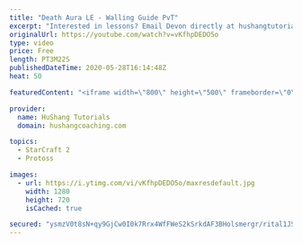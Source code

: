 ```yaml
---
title: "Death Aura LE - Walling Guide PvT"
excerpt: "Interested in lessons? Email Devon directly at hushangtutorials@outlook.com ------------------------------------------------------------------------------------------------------- Want to support HuShang Tutorials directly? Patreon is a website where you can contribute a monthly donation that will help"
originalUrl: https://youtube.com/watch?v=vKfhpDEDO5o
type: video
price: Free
length: PT3M22S
publishedDateTime: 2020-05-28T16:14:48Z
heat: 50

featuredContent: "<iframe width=\"800\" height=\"500\" frameborder=\"0\" src=\"https://www.youtube.com/embed/vKfhpDEDO5o\" allow=\"accelerometer; autoplay; encrypted-media; gyroscope; picture-in-picture\" allowfullscreen></iframe>"

provider:
  name: HuShang Tutorials
  domain: hushangcoaching.com

topics:
  - StarCraft 2
  - Protoss

images:
  - url: https://i.ytimg.com/vi/vKfhpDEDO5o/maxresdefault.jpg
    width: 1280
    height: 720
    isCached: true

secured: "ysmzV0t8sN+qy9GjCw0I0k7Rrx4WfFWeS2kSrkdAF3BHolsmergr/rital1JSMoX3gIiMU9pkDmnOs80I+Fhp1gqiy0on24PXi0qe78unp8+smJ3/C0Did6oTeWMjl2Rj7BXv3ut0sU38FQgKm0D+9gk5r8ANKLQ0M6mR/cYRy9VrDVnM0Y2dm3XCCJLAUyFji6FVBVKsTfzZKEFvZ9s92Lw/InbfpcMM6iZLfuk0GiNkjn2KsXBrpMW8tynsnSSQFAXsbibU2HqS3UOMtqktDvhHXj4jYAWobbM7KHNW17kXz+mdbCaS5T5ziuNM99TS62ZnScVH0PFRbLPvsi8gjWBdBLFCr+DHcINGyTAjaP2MMszZa3cVr6V1YxVVznUiq5uJ5efyu7/tqbAJFyWxypv/qyiQQYMR/qUNvNaZS8=;OpiQfnUsqVfLrWv3Ui25Pw=="
---
```


